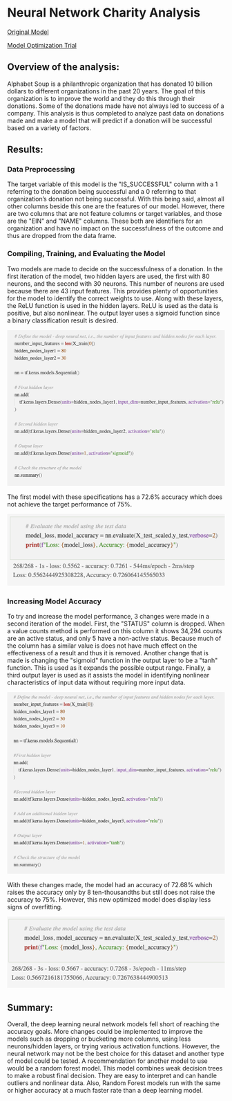 # Neural Network Charity Analysis

[Original Model](https://github.com/c-geisel/Neural_Network_Charity_Analysis/blob/main/AlphabetSoupCharity.ipynb)

[Model Optimization Trial](https://github.com/c-geisel/Neural_Network_Charity_Analysis/blob/main/AlphabetSoupCharity_Optimization.ipynb)

## Overview of the analysis: 
Alphabet Soup is a philanthropic organization that has donated 10 billion dollars to different organizations in the past 20 years. The goal of this organization is to improve the world and they do this through their donations. Some of the donations made have not always led to success of a company. This analysis is thus completed to analyze past data on donations made and make a model that will predict if a donation will be successful based on a variety of factors. 

## Results: 
### Data Preprocessing
The target variable of this model is the "IS_SUCCESSFUL" column with a 1 referring to the donation being successful and a 0 referring to that organization’s donation not being successful. With this being said, almost all other columns beside this one are the features of our model. However, there are two columns that are not feature columns or target variables, and those are the "EIN" and "NAME" columns. These both are identifiers for an organization and have no impact on the successfulness of the outcome and thus are dropped from the data frame. 

### Compiling, Training, and Evaluating the Model
Two models are made to decide on the successfulness of a donation. In the first iteration of the model, two hidden layers are used, the first with 80 neurons, and the second with 30 neurons. This number of neurons are used because there are 43 input features. This provides plenty of opportunities for the model to identify the correct weights to use. Along with these layers, the ReLU function is used in the hidden layers. ReLU is used as the data is positive, but also nonlinear. The output layer uses a sigmoid function since a binary classification result is desired. 

![model.png](Resources/Images/model.png)

The first model with these specifications has a 72.6% accuracy which does not achieve the target performance of 75%. 

![accuracy.png](Resources/Images/accuracy.png)

### Increasing Model Accuracy
To try and increase the model performance, 3 changes were made in a second iteration of the model. First, the "STATUS" column is dropped. When a value counts method is performed on this column it shows 34,294 counts are an active status, and only 5 have a non-active status. Because much of the column has a similar value is does not have much effect on the effectiveness of a result and thus it is removed. Another change that is made is changing the "sigmoid" function in the output layer to be a "tanh" function. This is used as it expands the possible output range. Finally, a third output layer is used as it assists the model in identifying nonlinear characteristics of input data without requiring more input data.

![model_optimized.png](Resources/Images/model_optimized.png)

With these changes made, the model had an accuracy of 72.68% which raises the accuracy only by 8 ten-thousandths but still does not raise the accuracy to 75%. However, this new optimized model does display less signs of overfitting. 

![accuracy_optimized.png](Resources/Images/accuracy_optimized.png)

## Summary: 
Overall, the deep learning neural network models fell short of reaching the accuracy goals. More changes could be implemented to improve the models such as dropping or bucketing more columns, using less neurons/hidden layers, or trying various activation functions. However, the neural network may not be the best choice for this dataset and another type of model could be tested. A recommendation for another model to use would be a random forest model. This model combines weak decision trees to make a robust final decision. They are easy to interpret and can handle outliers and nonlinear data. Also, Random Forest models run with the same or higher accuracy at a much faster rate than a deep learning model.
